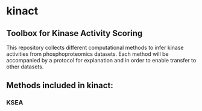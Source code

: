 # kinact
## Toolbox for Kinase Activity Scoring

This repository collects different computational methods to infer kinase activities from phosphoproteomics datasets. Each method will be accompanied by a protocol for explanation and in order to enable transfer to other datasets.

## Methods included in kinact:

### KSEA
